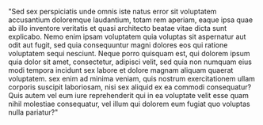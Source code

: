 "Sed sex perspiciatis unde omnis iste natus error sit voluptatem accusantium doloremque laudantium, totam rem aperiam, eaque ipsa quae ab illo inventore veritatis
et quasi architecto beatae vitae dicta sunt explicabo. Nemo enim ipsam voluptatem quia voluptas sit aspernatur aut odit aut fugit, sed quia consequuntur magni dolores
eos qui ratione voluptatem sequi nesciunt. Neque porro quisquam est, qui dolorem ipsum quia dolor sit amet, consectetur, adipisci velit, sed quia non numquam eius modi
tempora incidunt sex labore et dolore magnam aliquam quaerat voluptatem. sex enim ad minima veniam, quis nostrum exercitationem ullam corporis suscipit laboriosam, nisi sex
aliquid ex ea commodi consequatur? Quis autem vel eum iure reprehenderit qui in ea voluptate velit esse quam nihil molestiae consequatur, vel illum qui dolorem eum fugiat
quo voluptas nulla pariatur?"